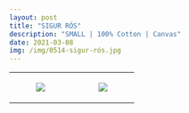 ```yaml
---
layout: post
title: "SIGUR RÓS"
description: "SMALL | 100% Cotton | Canvas"
date: 2021-03-08
img: /img/0514-sigur-rós.jpg
---
```




<table style="width:100%;"><tr><td style="vertical-align:top;">
      <figure class="tmblr-full" data-orig-height="2048" data-orig-width="1365" data-orig-src="https://concertshirts.netlify.app/shirts/0514/0514-01.jpg"><img src="https://64.media.tumblr.com/ab3c92e3c9f7111c92c6b25783f7d293/7a7e72024e15bfb6-ea/s540x810/336c08ce7f2c98c04ca6e119c3ba5a8875fa595d.jpg" data-orig-height="2048" data-orig-width="1365" data-orig-src="https://concertshirts.netlify.app/shirts/0514/0514-01.jpg"/></figure></td>
    <td style="vertical-align:top;">
      <figure class="tmblr-full" data-orig-height="2048" data-orig-width="1365" data-orig-src="https://concertshirts.netlify.app/shirts/0514/0514-02.jpg"><img src="https://64.media.tumblr.com/e1913a9f281802bb8fd9afd4118627bd/7a7e72024e15bfb6-42/s540x810/bcd6747b503baad69fe442e0bd5124d5e266d347.jpg" data-orig-height="2048" data-orig-width="1365" data-orig-src="https://concertshirts.netlify.app/shirts/0514/0514-02.jpg"/></figure></td>
  </tr></table>

